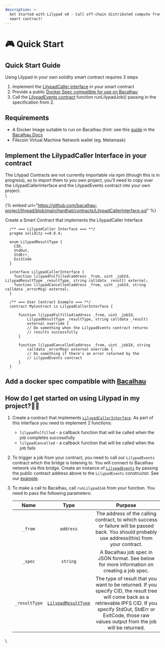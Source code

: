 ```yaml
---
description: >-
  Get Started with Lilypad v0 - Call off-chain distributed compute from your
  smart contract!
---
```


# 🎮 Quick Start

## Quick Start Guide

Using Lilypad in your own solidity smart contract requires 3 steps

1. Implement the [LilypadCaller interface](https://github.com/bacalhau-project/lilypad/blob/main/hardhat/contracts/LilypadCallerInterface.sol) in your smart contract
2. Provide a public [Docker Spec compatible for use on Bacalhau](https://docs.bacalhau.org/getting-started/docker-workload-onboarding)
3. Call the [LilypadEvents contract](https://github.com/bacalhau-project/lilypad/blob/main/hardhat/contracts/LilypadEventsUpgradeable.sol) function runLilypadJob() passing in the specification from 2.

## Requirements

* A Docker Image suitable to run on Bacalhau (hint: see this [guide](https://docs.bacalhau.org/getting-started/docker-workload-onboarding) in the [Bacalhau Docs](https://docs.bacalhau.org/)
* Filecoin Virtual Machine Network wallet (eg. Metamask)

## Implement the LilypadCaller Interface in your contract

The Lilypad Contracts are not currently importable via npm (though this is in progress), so to import them to you own project, you'll need to copy over the LilypadCallerInterface and the LilypadEvents contract into your own project.\
\


{% embed url="https://github.com/bacalhau-project/lilypad/blob/main/hardhat/contracts/LilypadCallerInterface.sol" %}

Create a Smart Contract that implements the LilypadCaller Interface

```solidity
  /** === LilypadCaller Interface === **/
  pragma solidity >=0.8.4;
  
  enum LilypadResultType {
    CID,
    StdOut,
    StdErr,
    ExitCode
  }

  interface LilypadCallerInterface {
    function lilypadFulfilled(address _from, uint _jobId, LilypadResultType _resultType, string calldata _result) external;
    function lilypadCancelled(address _from, uint _jobId, string calldata _errorMsg) external;
  }

  /** === User Contract Example === **/
  contract MyContract is LilypadCallerInterface {

      function lilypadFulfilled(address _from, uint _jobId,   
          LilypadResultType _resultType, string calldata _result)        
          external override {
          // Do something when the LilypadEvents contract returns    
          // results successfully
      }

      function lilypadCancelled(address _from, uint _jobId, string 
          calldata _errorMsg) external override {
          // Do something if there's an error returned by the
          // LilypadEvents contract
      }
  }

```



## Add a docker spec compatible with [Bacalhau](https://www.docs.bacalhau.org)

&#x20;



## How do I get started on using Lilypad in my project?🧑‍💻

1. Create a contract that implements [`LilypadCallerInterface`](https://github.com/bacalhau-project/lilypad/blob/main/hardhat/contracts/LilypadCallerInterface.sol). As part of this interface you need to implement 2 functions:
   * `lilypadFulfilled` - a callback function that will be called when the job completes successfully
   * `lilypadCancelled` - a callback function that will be called when the job fails
2. To trigger a job from your contract, you need to call our `LilypadEvents` contract which the bridge is listening to. You will connect to Bacalhau network via this bridge. Create an instance of [`LilypadEvents`](https://github.com/bacalhau-project/lilypad/blob/main/hardhat/contracts/LilypadEvents.sol) by passing the public contract address above to the `LilypadEvents` constructor. See our [example](https://github.com/bacalhau-project/lilypad/blob/main/examples/contracts/StableDiffusionCaller.sol#L29).
3.  To make a call to Bacalhau, call `runLilypadJob` from your function. You need to pass the following parameters:

    |      Name     |                                                               Type                                                              |                                                                                                              Purpose                                                                                                             |
    | :-----------: | :-----------------------------------------------------------------------------------------------------------------------------: | :------------------------------------------------------------------------------------------------------------------------------------------------------------------------------------------------------------------------------: |
    |    `_from`    |                                                            `address`                                                            |                                          The address of the calling contract, to which success or failure will be passed back. You should probably use address(this) from your contract.                                         |
    |    `_spec`    |                                                             `string`                                                            |                                                                    A Bacalhau job spec in JSON format. See below for more information on creating a job spec.                                                                    |
    | `_resultType` | [`LilypadResultType`](https://github.com/bacalhau-project/lilypad/blob/main/hardhat/contracts/LilypadCallerInterface.sol#L4-L9) | The type of result that you want to be returned. If you specify CID, the result tree will come back as a retrievable IPFS CID. If you specify StdOut, StdErr or ExitCode, those raw values output from the job will be returned. |

####

\


##

##

##
